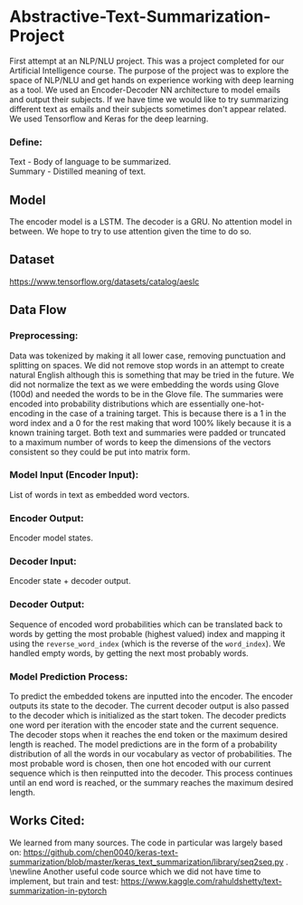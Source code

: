 # Abstractive-Text-Summarization-Project
First attempt at an NLP/NLU project. This was a project completed for our Artificial Intelligence course. The purpose of the project was to explore the space of NLP/NLU and get hands on experience working with deep learning as a tool. We used an Encoder-Decoder NN architecture to model emails and output their subjects. If we have time we would like to try summarizing different text as emails and their subjects sometimes don't appear related. We used Tensorflow and Keras for the deep learning.
### Define:
Text - Body of language to be summarized.  <br />
Summary - Distilled meaning of text.

## Model
The encoder model is a LSTM. The decoder is a GRU. No attention model in between. We hope to try to use attention given the time to do so.

## Dataset
https://www.tensorflow.org/datasets/catalog/aeslc

## Data Flow
### Preprocessing:
Data was tokenized by making it all lower case, removing punctuation and splitting on spaces. We did not remove stop words in an attempt to create natural English although this is something that may be tried in the future. We did not normalize the text as we were embedding the words using Glove (100d) and needed the words to be in the Glove file. The summaries were encoded into probability distributions which are essentially one-hot-encoding in the case of a training target. This is because there is a 1 in the word index and a 0 for the rest making that word 100% likely because it is a known training target. Both text and summaries were padded or truncated to a maximum number of words to keep the dimensions of the vectors consistent so they could be put into matrix form.
### Model Input (Encoder Input):
List of words in text as embedded word vectors.
### Encoder Output: 
Encoder model states.
### Decoder Input:
Encoder state + decoder output.
### Decoder Output:
Sequence of encoded word probabilities which can be translated back to words by getting the most probable (highest valued) index and mapping it using the `reverse_word_index` (which is the reverse of the `word_index`). We handled empty words, by getting the next most probably words.
### Model Prediction Process:
To predict the embedded tokens are inputted into the encoder. The encoder outputs its state to the decoder. The current decoder output is also passed to the decoder which is initialized as the start token. The decoder predicts one word per iteration with the encoder state and the current sequence. The decoder stops when it reaches the end token or the maximum desired length is reached. The model predictions are in the form of a probability distribution of all the words in our vocabulary as vector of probabilities. The most probable word is chosen, then one hot encoded with our current sequence which is then reinputted into the decoder. This process continues until an end word is reached, or the summary reaches the maximum desired length.

## Works Cited:
We learned from many sources. The code in particular was largely based on: https://github.com/chen0040/keras-text-summarization/blob/master/keras_text_summarization/library/seq2seq.py . \newline
Another useful code source which we did not have time to implement, but train and test: https://www.kaggle.com/rahuldshetty/text-summarization-in-pytorch
